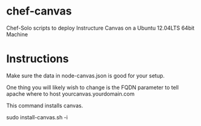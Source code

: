 chef-canvas
===========

Chef-Solo scripts to deploy Instructure Canvas on a Ubuntu 12.04LTS 64bit Machine

Instructions
===========
Make sure the data in node-canvas.json is good for your setup.  

One thing you will likely wish to change is the FQDN parameter to tell apache where to host yourcanvas.yourdomain.com  

This command installs canvas. 

sudo install-canvas.sh -i 

